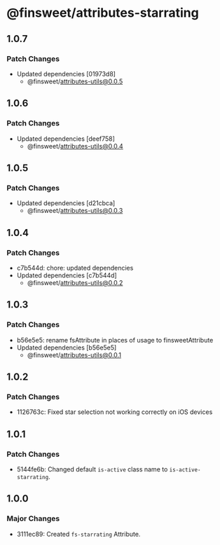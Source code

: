 # @finsweet/attributes-starrating

## 1.0.7

### Patch Changes

- Updated dependencies [01973d8]
  - @finsweet/attributes-utils@0.0.5

## 1.0.6

### Patch Changes

- Updated dependencies [deef758]
  - @finsweet/attributes-utils@0.0.4

## 1.0.5

### Patch Changes

- Updated dependencies [d21cbca]
  - @finsweet/attributes-utils@0.0.3

## 1.0.4

### Patch Changes

- c7b544d: chore: updated dependencies
- Updated dependencies [c7b544d]
  - @finsweet/attributes-utils@0.0.2

## 1.0.3

### Patch Changes

- b56e5e5: rename fsAttribute in places of usage to finsweetAttribute
- Updated dependencies [b56e5e5]
  - @finsweet/attributes-utils@0.0.1

## 1.0.2

### Patch Changes

- 1126763c: Fixed star selection not working correctly on iOS devices

## 1.0.1

### Patch Changes

- 5144fe6b: Changed default `is-active` class name to `is-active-starrating`.

## 1.0.0

### Major Changes

- 3111ec89: Created `fs-starrating` Attribute.
